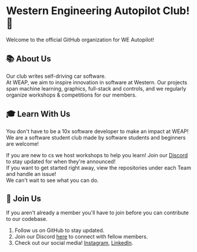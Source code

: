 # Western Engineering Autopilot Club! 🌟  
Welcome to the official GitHub organization for WE Autopilot!  

## 📚 About Us  
Our club writes self-driving car software.  
At WEAP, we aim to inspire innovation in software at Western. 
Our projects span machine learning, graphics, full-stack and controls, and we regularly organize workshops & competitions for our members.

## 🎓 Learn With Us  
You don't have to be a 10x software developer to make an impact at WEAP!
We are a software student club made by software students and beginners are welcome!

If you are new to cs we host workshops to help you learn! Join our [Discord](https://discord.gg/Rb7PvPQkJy) to stay updated for when they're announced!  
If you want to get started right away, view the repositories under each Team and handle an issue!  
We can't wait to see what you can do.

## 🤝 Join Us  
If you aren't already a member you'll have to join before you can contribute to our codebase.  

1. Follow us on GitHub to stay updated.  
2. Join our Discord [here](https://discord.gg/Rb7PvPQkJy) to connect with fellow members.  
3. Check out our social media! [Instagram](https://www.instagram.com/we.autopilot/), [LinkedIn](https://www.linkedin.com/company/we-autopilot-club).
